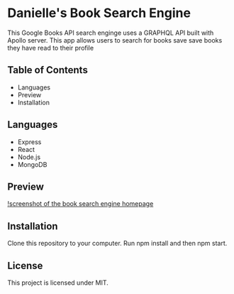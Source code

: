 # Danielle's Book Search Engine
This Google Books API search enginge uses a GRAPHQL API built with Apollo server. This app allows users to search for books save save books they have read to their profile

## Table of Contents
* Languages
* Preview
* Installation

## Languages
* Express
* React
* Node.js
* MongoDB

## Preview
[!screenshot of the book search engine homepage](./assets/book-search-engine.png)

## Installation
Clone this repository to your computer. Run npm install and then npm start.

## License 
This project is licensed under MIT.